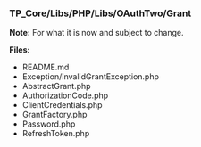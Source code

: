 ### TP_Core/Libs/PHP/Libs/OAuthTwo/Grant

**Note:** For what it is now and subject to change. 

**Files:** 
- README.md
- Exception/InvalidGrantException.php 	
- AbstractGrant.php 	
- AuthorizationCode.php 	
- ClientCredentials.php 	
- GrantFactory.php 	
- Password.php 	
- RefreshToken.php 	
